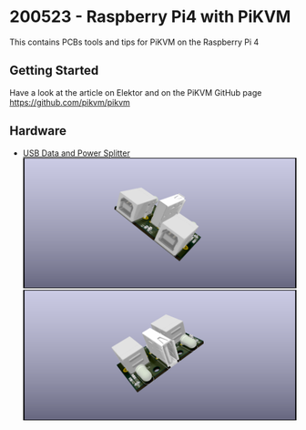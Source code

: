 #  200523 - Raspberry Pi4 with PiKVM

This contains PCBs tools and tips for PiKVM on the Raspberry Pi 4


## Getting Started

Have a look at the article on Elektor and on the PiKVM GitHub page https://github.com/pikvm/pikvm

## Hardware
 * [USB Data and Power Splitter](https://github.com/ElektorLabs/200523-Raspberry_Pi_4_with_PiKVM/tree/main/USB%20Power%20Splitter)
 	![3D Rendering](https://github.com/ElektorLabs/200523-Raspberry_Pi_4_with_PiKVM/blob/main/USB%20Power%20Splitter/Renderings/USB_Power_Data_Splitter1.png)
	![3D Rendering](https://github.com/ElektorLabs/200523-Raspberry_Pi_4_with_PiKVM/blob/main/USB%20Power%20Splitter/Renderings/USB_Power_Data_Splitter2.png)
 


